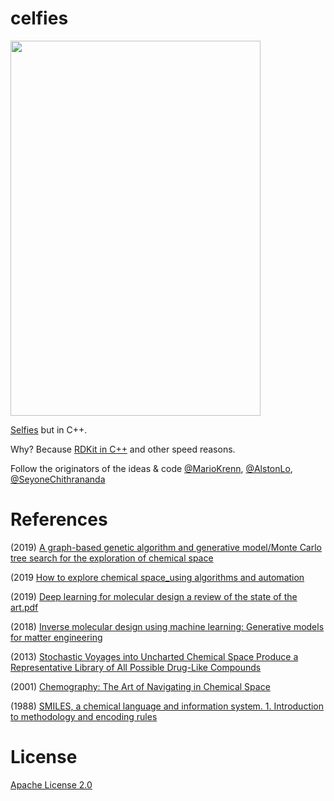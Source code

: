 # celfies

<img src="https://i0.hippopx.com/photos/814/592/965/selfie-children-phone-asia-preview.jpg" width="400" height="600" />

[Selfies](https://github.com/aspuru-guzik-group/selfies) but in C++.

Why? Because [RDKit in C++](https://www.rdkit.org/docs/GettingStartedInC++.html) and other speed reasons. 

Follow the originators of the ideas & code [@MarioKrenn](https://github.com/MarioKrenn6240), [@AlstonLo](https://github.com/alstonlo), [@SeyoneChithrananda](https://github.com/seyonechithrananda)

# References

(2019) [A graph-based genetic algorithm and generative model/Monte Carlo tree search for the exploration of chemical space](https://github.com/sevenTMers/celfies/blob/main/papers/A_graph_based_genetic_algorithm_and_generative_model_Monte_Carlo_tree_search_for_the_exploration_of_chemical_space.pdf)

(2019 [How to explore chemical space_using algorithms and automation](https://github.com/sevenTMers/celfies/blob/main/papers/How_to_explore_chemical_space_using_algorithms_and_automation.pdf)

(2019) [Deep learning for molecular design a review of the state of the art.pdf](https://github.com/sevenTMers/celfies/blob/main/papers/Deep_learning_for_molecular_design_a_review_of_the_state_of_the_art.pdf)

(2018) [Inverse molecular design using machine learning: Generative models for matter engineering](https://github.com/sevenTMers/celfies/blob/main/papers/Inverse_molecular_design_using_machine_learning_Generative_models_for_matter_engineering.pdf)

(2013) [Stochastic Voyages into Uncharted Chemical Space Produce a Representative Library of All Possible Drug-Like Compounds](https://github.com/sevenTMers/celfies/blob/main/papers/Stochastic_Voyages_into_Uncharted_Chemical_Space_Produce%20a_Representative_Library_of_All_Possible_Drug_Like_Compounds.pdf)

(2001) [Chemography: The Art of Navigating in Chemical Space](https://github.com/sevenTMers/celfies/blob/main/papers/chemography_the_art_of_navigating_in_chemical_space.pdf)

(1988) [SMILES, a chemical language and information system. 1. Introduction to methodology and encoding rules](https://github.com/sevenTMers/celfies/blob/main/papers/SMILES_a_chemical%20language_and_information_system_introduction_to_methodology_and_encoding_rules.pdf)

# License

[Apache License 2.0](https://choosealicense.com/licenses/apache-2.0/)
